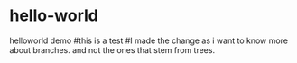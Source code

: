 # hello-world
helloworld demo
#this is a test
#I made the change as i want to know more about branches. and not the ones that stem from trees.
